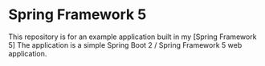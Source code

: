 # Spring Framework 5

This repository is for an example application built in my [Spring Framework 5]
The application is a simple Spring Boot 2 / Spring Framework 5 web application.

